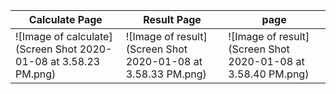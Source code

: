 Calculate Page | Result Page | page
-------------------------- | ------------------------- | -------------------------
![Image of calculate](Screen Shot 2020-01-08 at 3.58.23 PM.png)| ![Image of result](Screen Shot 2020-01-08 at 3.58.33 PM.png) | ![Image of result](Screen Shot 2020-01-08 at 3.58.40 PM.png)
